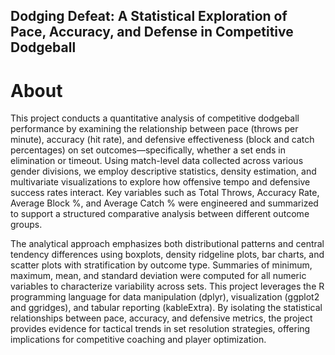 ## Dodging Defeat: A Statistical Exploration of Pace, Accuracy, and Defense in Competitive Dodgeball

# About

This project conducts a quantitative analysis of competitive dodgeball performance by examining the relationship between pace (throws per minute), accuracy (hit rate), and defensive effectiveness (block and catch percentages) on set outcomes—specifically, whether a set ends in elimination or timeout. Using match-level data collected across various gender divisions, we employ descriptive statistics, density estimation, and multivariate visualizations to explore how offensive tempo and defensive success rates interact. Key variables such as Total Throws, Accuracy Rate, Average Block %, and Average Catch % were engineered and summarized to support a structured comparative analysis between different outcome groups.

The analytical approach emphasizes both distributional patterns and central tendency differences using boxplots, density ridgeline plots, bar charts, and scatter plots with stratification by outcome type. Summaries of minimum, maximum, mean, and standard deviation were computed for all numeric variables to characterize variability across sets. This project leverages the R programming language for data manipulation (dplyr), visualization (ggplot2 and ggridges), and tabular reporting (kableExtra). By isolating the statistical relationships between pace, accuracy, and defensive metrics, the project provides evidence for tactical trends in set resolution strategies, offering implications for competitive coaching and player optimization.
